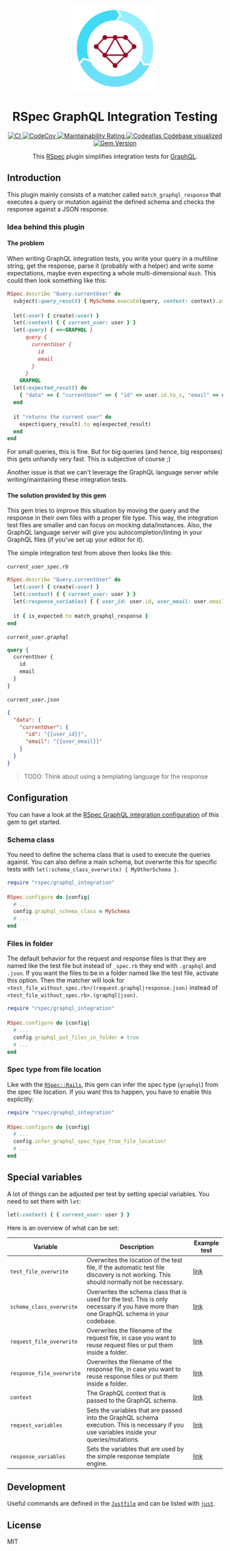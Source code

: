 <p align="center">
  <img src="logo.png" width="200" \>
</p>

<h1 align="center">RSpec GraphQL Integration Testing</h1>

<p align="center">
  <a href="https://github.com/peterfication/rspec-graphql-integration/actions?query=branch%3Amain+">
    <img alt="CI" src="https://github.com/peterfication/rspec-graphql-integration/actions/workflows/ci.yml/badge.svg" \>
  </a>
  <a href="https://codecov.io/gh/peterfication/rspec-graphql-integration">
    <img alt="CodeCov" src="https://codecov.io/gh/peterfication/rspec-graphql-integration/branch/main/graph/badge.svg?token=V5HKH4C2BA" \>
  </a>
  <a href="https://sonarcloud.io/summary/new_code?id=peterfication_rspec-graphql-integration">
    <img alt="Maintainability Rating" src="https://sonarcloud.io/api/project_badges/measure?project=peterfication_rspec-graphql-integration&metric=sqale_rating" \>
  </a>
  <a href="https://codeatlas.dev/github/peterfication/rspec-graphql-integration/main">
    <img alt="Codeatlas Codebase visualized" src="https://img.shields.io/badge/Codeatlas-Codebase_visualized-323b4f?link=https://codeatlas.dev/github/peterfication/rspec-graphql-integration/main" \>
  </a>
  <a href="https://rubygems.org/gems/rspec-graphql-integration">
    <img src="https://badge.fury.io/rb/rspec-graphql-integration.svg" alt="Gem Version" height="18">
  </a>
</p>

<p align="center">
  This <a href="https://rspec.info/">RSpec</a> plugin simplifies integration tests for <a href="https://graphql-ruby.org/">GraphQL</a>.
</p>

## Introduction

This plugin mainly consists of a matcher called `match_graphql_response` that executes a query or mutation against the defined schema and checks the response against a JSON response.

### Idea behind this plugin

#### The problem

When writing GraphQL integration tests, you write your query in a multiline string, get the response, parse it (probably with a helper) and write some expectations, maybe even expecting a whole multi-dimensional `Hash`. This could then look something like this:

```ruby
RSpec.describe "Query.currentUser" do
  subject(:query_result) { MySchema.execute(query, context: context).as_json }

  let(:user) { create(:user) }
  let(:context) { { current_user: user } }
  let(:query) { <<~GRAPHQL }
      query {
        currentUser {
          id
          email
        }
      }
    GRAPHQL
  let(:expected_result) do
    { "data" => { "currentUser" => { "id" => user.id.to_s, "email" => user.email } } }.as_json
  end

  it "returns the current user" do
    expect(query_result).to eq(expected_result)
  end
end
```

For small queries, this is fine. But for big queries (and hence, big responses) this gets unhandy very fast. This is subjective of course ;)

Another issue is that we can't leverage the GraphQL language server while writing/maintaining these integration tests.

#### The solution provided by this gem

This gem tries to improve this situation by moving the query and the response in their own files with a proper file type. This way, the integration test files are smaller and can focus on mocking data/instances. Also, the GraphQL language server will give you autocompletion/linting in your GraphQL files (if you've set up your editor for it).

The simple integration test from above then looks like this:

_`current_user_spec.rb`_

```ruby
RSpec.describe "Query.currentUser" do
  let(:user) { create(:user) }
  let(:context) { { current_user: user } }
  let(:response_variables) { { user_id: user.id, user_email: user.email } }

  it { is_expected.to match_graphql_response }
end
```

_`current_user.graphql`_

```graphql
query {
  currentUser {
    id
    email
  }
}
```

_`current_user.json`_

```json
{
  "data": {
    "currentUser": {
      "id": "{{user_id}}",
      "email": "{{user_email}}"
    }
  }
}
```

> TODO: Think about using a templating language for the response

## Configuration

You can have a look at the [RSpec GraphQL integration configuration](spec/support/graphql_integration.rb) of this gem to get started.

### Schema class

You need to define the schema class that is used to execute the queries against. You can also define a main schema, but overwrite this for specific tests with `let(:schema_class_overwrite) { MyOtherSchema }`.

```ruby
require "rspec/graphql_integration"

RSpec.configure do |config|
  # ...
  config.graphql_schema_class = MySchema
  # ...
end
```

### Files in folder

The default behavior for the request and response files is that they are named like the test file but instead of `_spec.rb` they end with `.graphql` and `.json`. If you want the files to be in a folder named like the test file, activate this option. Then the matcher will look for `<test_file_without_spec.rb>/(request.graphql|response.json)` instead of `<test_file_without_spec.rb>.(graphql|json)`.

```ruby
require "rspec/graphql_integration"

RSpec.configure do |config|
  # ...
  config.graphql_put_files_in_folder = true
  # ...
end
```

### Spec type from file location

Like with the [`RSpec::Rails`](https://github.com/rspec/rspec-rails), this gem can infer the spec type (`graphql`) from the spec file location. If you want this to happen, you have to enable this explicitly:

```ruby
require "rspec/graphql_integration"

RSpec.configure do |config|
  # ...
  config.infer_graphql_spec_type_from_file_location!
  # ...
end
```

## Special variables

A lot of things can be adjusted per test by setting special variables. You need to set them with `let`:

```ruby
let(:context) { { current_user: user } }
```

Here is an overview of what can be set:

| Variable                  | Description                                                                                                                                 | Example test                                                                 |
| ------------------------- | ------------------------------------------------------------------------------------------------------------------------------------------- | ---------------------------------------------------------------------------- |
| `test_file_overwrite`     | Overwrites the location of the test file, if the automatic test file discovery is not working. This should normally not be necessary.       | [link](spec/graphql/queries/test_file_overwrite/test_file_overwrite_spec.rb) |
| `schema_class_overwrite`  | Overwrites the schema class that is used for the test. This is only necessary if you have more than one GraphQL schema in your codebase.    | [link](spec/graphql/queries/schema_spec.rb)                                  |
| `request_file_overwrite`  | Overwrites the filename of the request file, in case you want to reuse request files or put them inside a folder.                           | [link](spec/graphql/queries/request_file_overwrite_spec.rb)                  |
| `response_file_overwrite` | Overwrites the filename of the response file, in case you want to reuse response files or put them inside a folder.                         | [link](spec/graphql/queries/response_file_overwrite_spec.rb)                 |
| `context`                 | The GraphQL context that is passed to the GraphQL schema.                                                                                   | [link](spec/graphql/queries/context_spec.rb)                                 |
| `request_variables`       | Sets the variables that are passed into the GraphQL schema execution. This is necessary if you use variables inside your queries/mutations. | [link](spec/graphql/queries/request_variables_spec.rb)                       |
| `response_variables`      | Sets the variables that are used by the simple response template engine.                                                                    | [link](spec/graphql/queries/response_variables_spec.rb)                      |

## Development

Useful commands are defined in the [`Justfile`](Justfile) and can be listed with [`just`](https://github.com/casey/just).

## License

MIT
